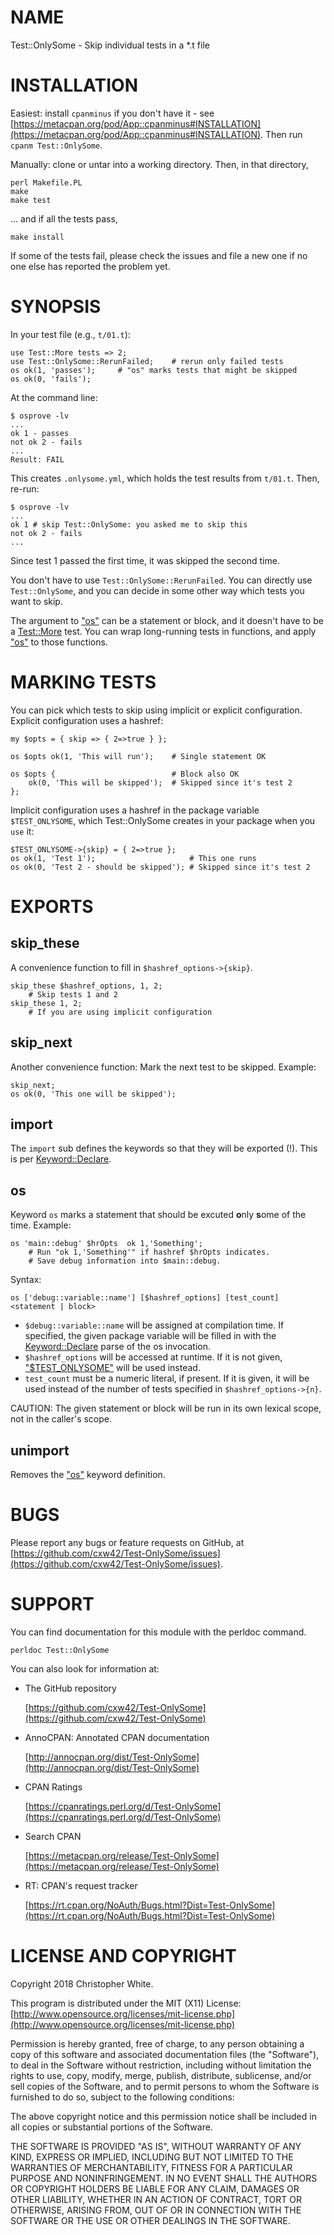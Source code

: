# NAME

Test::OnlySome - Skip individual tests in a \*.t file

# INSTALLATION

Easiest: install `cpanminus` if you don't have it - see
[https://metacpan.org/pod/App::cpanminus#INSTALLATION](https://metacpan.org/pod/App::cpanminus#INSTALLATION).  Then run
`cpanm Test::OnlySome`.

Manually: clone or untar into a working directory.  Then, in that directory,

    perl Makefile.PL
    make
    make test

... and if all the tests pass,

    make install

If some of the tests fail, please check the issues and file a new one if
no one else has reported the problem yet.

# SYNOPSIS

In your test file (e.g., `t/01.t`):

    use Test::More tests => 2;
    use Test::OnlySome::RerunFailed;    # rerun only failed tests
    os ok(1, 'passes');     # "os" marks tests that might be skipped
    os ok(0, 'fails');

At the command line:

    $ osprove -lv
    ...
    ok 1 - passes
    not ok 2 - fails
    ...
    Result: FAIL

This creates `.onlysome.yml`, which holds the test results from `t/01.t`.
Then, re-run:

    $ osprove -lv
    ...
    ok 1 # skip Test::OnlySome: you asked me to skip this
    not ok 2 - fails
    ...

Since test 1 passed the first time, it was skipped the second time.

You don't have to use `Test::OnlySome::RerunFailed`.  You can directly
use `Test::OnlySome`, and you can decide in some other way which tests
you want to skip.

The argument to ["os"](#os) can be a statement or block, and it doesn't have to
be a [Test::More](https://metacpan.org/pod/Test::More) test.  You can wrap long-running tests in functions,
and apply ["os"](#os) to those functions.

# MARKING TESTS

You can pick which tests to skip using implicit or explicit configuration.
Explicit configuration uses a hashref:

    my $opts = { skip => { 2=>true } };

    os $opts ok(1, 'This will run');    # Single statement OK

    os $opts {                          # Block also OK
        ok(0, 'This will be skipped');  # Skipped since it's test 2
    };

Implicit configuration uses a hashref in the package variable `$TEST_ONLYSOME`,
which Test::OnlySome creates in your package when you `use` it:

    $TEST_ONLYSOME->{skip} = { 2=>true };
    os ok(1, 'Test 1');                     # This one runs
    os ok(0, 'Test 2 - should be skipped'); # Skipped since it's test 2

# EXPORTS

## skip\_these

A convenience function to fill in `$hashref_options->{skip}`.

    skip_these $hashref_options, 1, 2;
        # Skip tests 1 and 2
    skip_these 1, 2;
        # If you are using implicit configuration

## skip\_next

Another convenience function: Mark the next test to be skipped.  Example:

    skip_next;
    os ok(0, 'This one will be skipped');

## import

The `import` sub defines the keywords so that they will be exported (!).
This is per [Keyword::Declare](https://metacpan.org/pod/Keyword::Declare).

## os

Keyword `os` marks a statement that should be excuted **o**nly **s**ome of
the time.  Example:

    os 'main::debug' $hrOpts  ok 1,'Something';
        # Run "ok 1,'Something'" if hashref $hrOpts indicates.
        # Save debug information into $main::debug.

Syntax:

    os ['debug::variable::name'] [$hashref_options] [test_count] <statement | block>

- `$debug::variable::name` will be assigned at compilation time.  If specified,
the given package variable will be filled in with the [Keyword::Declare](https://metacpan.org/pod/Keyword::Declare)
parse of the os invocation.
- `$hashref_options` will be accessed at runtime.  If it is not given,
["$TEST\_ONLYSOME"](#test_onlysome) will be used instead.
- `test_count` must be a numeric literal, if present.  If it is given,
it will be used instead of the number of tests specified in
`$hashref_options->{n}`.

CAUTION: The given statement or block will be run in its own lexical scope,
not in the caller's scope.

## unimport

Removes the ["os"](#os) keyword definition.

# BUGS

Please report any bugs or feature requests on GitHub, at
[https://github.com/cxw42/Test-OnlySome/issues](https://github.com/cxw42/Test-OnlySome/issues).

# SUPPORT

You can find documentation for this module with the perldoc command.

    perldoc Test::OnlySome

You can also look for information at:

- The GitHub repository

    [https://github.com/cxw42/Test-OnlySome](https://github.com/cxw42/Test-OnlySome)

- AnnoCPAN: Annotated CPAN documentation

    [http://annocpan.org/dist/Test-OnlySome](http://annocpan.org/dist/Test-OnlySome)

- CPAN Ratings

    [https://cpanratings.perl.org/d/Test-OnlySome](https://cpanratings.perl.org/d/Test-OnlySome)

- Search CPAN

    [https://metacpan.org/release/Test-OnlySome](https://metacpan.org/release/Test-OnlySome)

- RT: CPAN's request tracker

    [https://rt.cpan.org/NoAuth/Bugs.html?Dist=Test-OnlySome](https://rt.cpan.org/NoAuth/Bugs.html?Dist=Test-OnlySome)

# LICENSE AND COPYRIGHT

Copyright 2018 Christopher White.

This program is distributed under the MIT (X11) License:
[http://www.opensource.org/licenses/mit-license.php](http://www.opensource.org/licenses/mit-license.php)

Permission is hereby granted, free of charge, to any person
obtaining a copy of this software and associated documentation
files (the "Software"), to deal in the Software without
restriction, including without limitation the rights to use,
copy, modify, merge, publish, distribute, sublicense, and/or sell
copies of the Software, and to permit persons to whom the
Software is furnished to do so, subject to the following
conditions:

The above copyright notice and this permission notice shall be
included in all copies or substantial portions of the Software.

THE SOFTWARE IS PROVIDED "AS IS", WITHOUT WARRANTY OF ANY KIND,
EXPRESS OR IMPLIED, INCLUDING BUT NOT LIMITED TO THE WARRANTIES
OF MERCHANTABILITY, FITNESS FOR A PARTICULAR PURPOSE AND
NONINFRINGEMENT. IN NO EVENT SHALL THE AUTHORS OR COPYRIGHT
HOLDERS BE LIABLE FOR ANY CLAIM, DAMAGES OR OTHER LIABILITY,
WHETHER IN AN ACTION OF CONTRACT, TORT OR OTHERWISE, ARISING
FROM, OUT OF OR IN CONNECTION WITH THE SOFTWARE OR THE USE OR
OTHER DEALINGS IN THE SOFTWARE.
